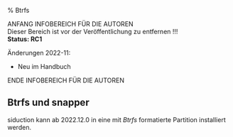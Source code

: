 % Btrfs

ANFANG   INFOBEREICH FÜR DIE AUTOREN  
Dieser Bereich ist vor der Veröffentlichung zu entfernen !!!  
**Status: RC1**

Änderungen 2022-11:

+ Neu im Handbuch

ENDE   INFOBEREICH FÜR DIE AUTOREN

## Btrfs und snapper

siduction kann ab 2022.12.0 in eine mit *Btrfs* formatierte Partition installiert werden.


